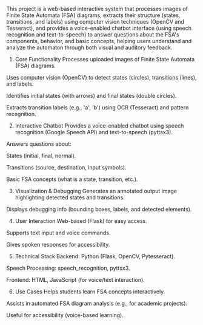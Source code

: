 This project is a web-based interactive system that processes images of Finite State Automata (FSA) diagrams, extracts their structure (states, transitions, and labels) using computer vision techniques (OpenCV and Tesseract), and provides a voice-enabled chatbot interface (using speech recognition and text-to-speech) to answer questions about the FSA's components, behavior, and basic concepts, helping users understand and analyze the automaton through both visual and auditory feedback.

1. Core Functionality
Processes uploaded images of Finite State Automata (FSA) diagrams.

Uses computer vision (OpenCV) to detect states (circles), transitions (lines), and labels.

Identifies initial states (with arrows) and final states (double circles).

Extracts transition labels (e.g., 'a', 'b') using OCR (Tesseract) and pattern recognition.

2. Interactive Chatbot
Provides a voice-enabled chatbot using speech recognition (Google Speech API) and text-to-speech (pyttsx3).

Answers questions about:

States (initial, final, normal).

Transitions (source, destination, input symbols).

Basic FSA concepts (what is a state, transition, etc.).

3. Visualization & Debugging
Generates an annotated output image highlighting detected states and transitions.

Displays debugging info (bounding boxes, labels, and detected elements).

4. User Interaction
Web-based (Flask) for easy access.

Supports text input and voice commands.

Gives spoken responses for accessibility.

5. Technical Stack
Backend: Python (Flask, OpenCV, Pytesseract).

Speech Processing: speech_recognition, pyttsx3.

Frontend: HTML, JavaScript (for voice/text interaction).

6. Use Cases
Helps students learn FSA concepts interactively.

Assists in automated FSA diagram analysis (e.g., for academic projects).

Useful for accessibility (voice-based learning).
